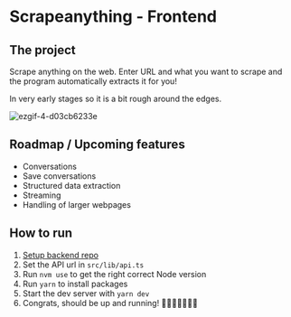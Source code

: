 # Scrapeanything - Frontend

## The project

Scrape anything on the web. Enter URL and what you want to scrape and the program automatically extracts it for you!

In very early stages so it is a bit rough around the edges.


![ezgif-4-d03cb6233e](https://github.com/AlexanderJernstrom/scrapeanythng-fe/assets/46424392/e052a2b0-9015-4e55-a783-5fd477e58262)


## Roadmap / Upcoming features

- Conversations
- Save conversations
- Structured data extraction
- Streaming
- Handling of larger webpages

## How to run

1. [Setup backend repo](https://github.com/AlexanderJernstrom/scrapeanythng-be?tab=readme-ov-file#how-to-run)
2. Set the API url in `src/lib/api.ts`
3. Run `nvm use` to get the right correct Node version
4. Run `yarn` to install packages
5. Start the dev server with `yarn dev`
6. Congrats, should be up and running! 🎉🎉🎉🎉🎉🎉🎉
